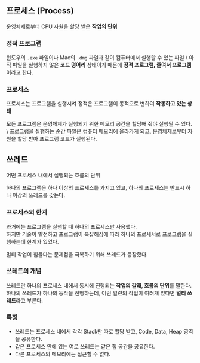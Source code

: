 ## 프로세스 (Process)

운영체제로부터 CPU 자원을 할당 받은 **작업의 단위** 

### 정적 프로그램
윈도우의 `.exe` 파일이나 Mac의 `.dmg` 파일과 같이 컴퓨터에서 실행할 수 있는 파일 \ 
아직 파일을 실행하지 않은 **코드 덩어리** 상태이기 때문에 **정적 프로그램, 줄여서 프로그램**이라고 한다.

### 프로세스
프로세스는 프로그램을 실행시켜 정적은 프로그램이 동적으로 변하여 **작동하고 있는 상태**

모든 프로그램은 운영체제가 실행되기 위한 메모리 공간을 할당해 줘야 실행될 수 있다. \ 
프로그램을 실행하는 순간 파일은 컴퓨터 메모리에 올라가게 되고, 운영체제로부터 자원을 할당 받아 프로그램 코드가 실행된다.

## 쓰레드
어떤 프로세스 내에서 실행되는 흐름의 단위

하나의 프로그램은 하나 이상의 프로세스를 가지고 있고, 하나의 프로세스는 반드시 하나 이상의 쓰레드를 갖는다.

### 프로세스의 한계

과거에는 프로그램을 실행할 때 하나의 프로세스만 사용했다. \
하지만 기술이 발전하고 프로그램이 복잡해짐에 따라 하나의 프로세서로 프로그램을 실행하는데 한계가 있었다.

멀티 작업이 힘들다는 문제점을 극복하기 위해 쓰레드가 등장했다.

### 쓰레드의 개념
쓰레드란 하나의 프로세스 내에서 동시에 진행되는 **작업의 갈래, 흐름의 단위**를 말한다. \
하나의 쓰레드가 하나의 동작을 진행하는데, 이런 일련의 작업이 여러개 있다면 **멀티 쓰레드**라고 부른다.

### 특징
- 쓰레드는 프로세스 내에서 각각 Stack만 따로 할당 받고, Code, Data, Heap 영역을 공유한다.
- 같은 프로세스 안에 있는 여로 쓰레드는 같은 힙 공간을 공유한다.
- 다른 프로세스의 메모리에는 접근할 수 없다.
